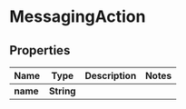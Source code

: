 # MessagingAction

## Properties
Name | Type | Description | Notes
------------ | ------------- | ------------- | -------------
**name** | **String** |  | 
